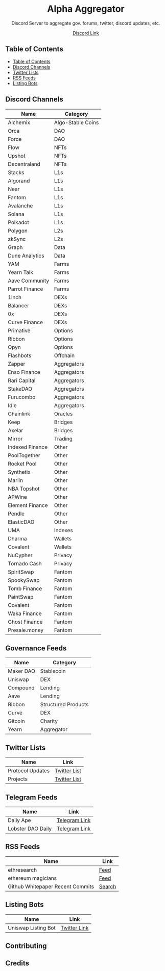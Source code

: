  <p align="center">
  <h1 align="center">Alpha Aggregator</h1>
  <p align="center">Discord Server to aggregate gov. forums, twitter, discord updates, etc. <p>
  <p align="center"><a href="https://discord.gg/qTb2m8umJN">Discord Link</a></p>
</p>

## Table of Contents

- [Table of Contents](#table-of-contents)
- [Discord Channels](#discord-channels)
- [Twitter Lists](#twitter-lists)
- [RSS Feeds](#rss-feeds)
- [Listing Bots](#listing-bots)

## Discord Channels

| Name            | Category          |
| --------------- | ----------------- |
| Alchemix        | Algo-Stable Coins |
| Orca            | DAO               |
| Force           | DAO               |
| Flow            | NFTs              |
| Upshot          | NFTs              |
| Decentraland    | NFTs              |
| Stacks          | L1s               |
| Algorand        | L1s               |
| Near            | L1s               |
| Fantom          | L1s               |
| Avalanche       | L1s               |
| Solana          | L1s               |
| Polkadot        | L1s               |
| Polygon         | L2s               |
| zkSync          | L2s               |
| Graph           | Data              |
| Dune Analytics  | Data              |
| YAM             | Farms             |
| Yearn Talk      | Farms             |
| Aave Community  | Farms             |
| Parrot Finance  | Farms             |
| 1inch           | DEXs              |
| Balancer        | DEXs              |
| 0x              | DEXs              |
| Curve Finance   | DEXs              |
| Primative       | Options           |
| Ribbon          | Options           |
| Opyn            | Options           |
| Flashbots       | Offchain          |
| Zapper          | Aggregators       |
| Enso Finance    | Aggregators       |
| Rari Capital    | Aggregators       |
| StakeDAO        | Aggregators       |
| Furucombo       | Aggregators       |
| Idle            | Aggregators       |
| Chainlink       | Oracles           |
| Keep            | Bridges           |
| Axelar          | Bridges           |
| Mirror          | Trading           |
| Indexed Finance | Other             |
| PoolTogether    | Other             |
| Rocket Pool     | Other             |
| Synthetix       | Other             |
| Marlin          | Other             |
| NBA Topshot     | Other             |
| APWine          | Other             |
| Element Finance | Other             |
| Pendle          | Other             |
| ElasticDAO      | Other             |
| UMA             | Indexes           |
| Dharma          | Wallets           |
| Covalent        | Wallets           |
| NuCypher        | Privacy           |
| Tornado Cash    | Privacy           |
| SpiritSwap      | Fantom            |
| SpookySwap      | Fantom            |
| Tomb Finance    | Fantom            |
| PaintSwap       | Fantom            |
| Covalent        | Fantom            |
| Waka Finance    | Fantom            |
| Ghost Finance   | Fantom            |
| Presale.money   | Fantom            |

## Governance Feeds
| Name      | Category            |
| --------- | ------------------- |
| Maker DAO | Stablecoin          |
| Uniswap   | DEX                 |
| Compound  | Lending             |
| Aave      | Lending             |
| Ribbon    | Structured Products |
| Curve     | DEX                 |
| Gitcoin   | Charity             |
| Yearn     | Aggregator          |

## Twitter Lists
| Name             | Link                                                            |
| ---------------- | --------------------------------------------------------------- |
| Protocol Updates | [Twitter List](https://twitter.com/i/lists/1176590956554010627) |
| Projects         | [Twitter List](https://twitter.com/i/lists/1317835021076529153) |

## Telegram Feeds 
| Name              | Link                                         |
| ----------------- | -------------------------------------------- |
| Daily Ape         | [Telegram Link](https://t.me/thedailyape)    |
| Lobster DAO Daily | [Telegram Link](https://t.me/lobsters_daily) |

## RSS Feeds
| Name                             | Link                                                                                      |
| -------------------------------- | ----------------------------------------------------------------------------------------- |
| ethresearch                      | [Feed](https://ethresear.ch/)                                                             |
| ethereum magicians               | [Feed](https://ethereum-magicians.org/)                                                   |
| Github Whitepaper Recent Commits | [Search](https://github.com/search?o=desc&q=whitepaper.pdf&s=committer-date&type=Commits) |

## Listing Bots
| Name                | Link |
| ------------------- | ---- |
| Uniswap Listing Bot | [Twitter Link](https://twitter.com/uniswaptokenbot)     |


## Contributing

## Credits
